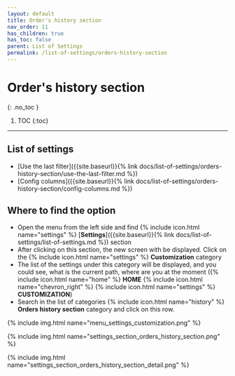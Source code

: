 ```yaml
---
layout: default
title: Order's history section
nav_order: 11
has_children: true
has_toc: false
parent: List of Settings
permalink: /list-of-settings/orders-history-section
---
```


# Order's history section
{: .no_toc }

1. TOC
{:toc}

---

## List of settings
- [Use the last filter]({{site.baseurl}}{% link docs/list-of-settings/orders-history-section/use-the-last-filter.md %})
- [Config columns]({{site.baseurl}}{% link docs/list-of-settings/orders-history-section/config-columns.md %})

## Where to find the option
- Open the menu from the left side and find {% include icon.html name="settings" %} [**Settings**]({{site.baseurl}}{% link docs/list-of-settings/list-of-settings.md %}) section
- After clicking on this section, the new screen with be displayed. Click on the {% include icon.html name="settings" %} **Customization** category
- The list of the settings under this category will be displayed, and you could see, what is the current path, where are you at the moment ({% include icon.html name="home" %} **HOME** {% include icon.html name="chevron_right" %} {% include icon.html name="settings" %} **CUSTOMIZATION**)
- Search in the list of categories {% include icon.html name="history" %} **Orders history section** category and click on this row.

{% include img.html name="menu_settings_customization.png" %}

{% include img.html name="settings_section_orders_history_section.png" %}

{% include img.html name="settings_section_orders_history_section_detail.png" %}